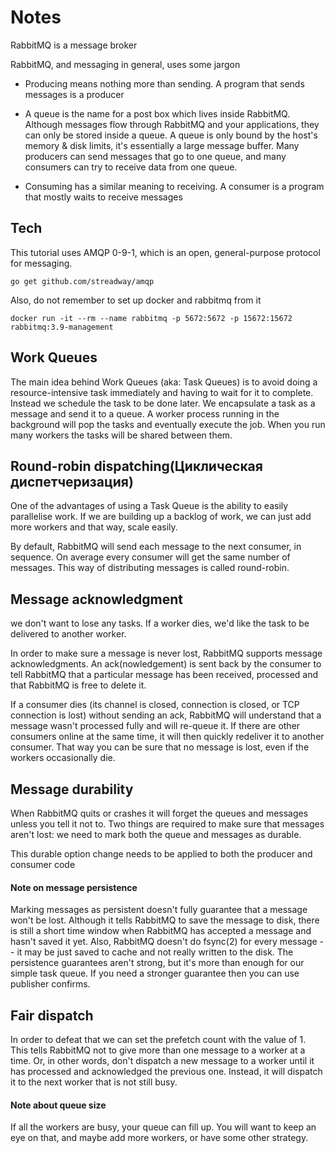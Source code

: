 # Notes
RabbitMQ is a message broker

RabbitMQ, and messaging in general, uses some jargon

- Producing means nothing more than sending. 
A program that sends messages is a producer 

- A queue is the name for a post box which lives inside RabbitMQ. 
Although messages flow through RabbitMQ and your applications, they can only be stored inside a queue. 
A queue is only bound by the host's memory & disk limits, it's essentially a large message buffer. 
Many producers can send messages that go to one queue, and many consumers can try to receive data from one queue. 

- Consuming has a similar meaning to receiving. A consumer is a program that mostly waits to receive messages

## Tech
This tutorial uses AMQP 0-9-1, which is an open, general-purpose protocol for messaging.
```
go get github.com/streadway/amqp
```
Also, do not remember to set up docker and rabbitmq from it
```
docker run -it --rm --name rabbitmq -p 5672:5672 -p 15672:15672 rabbitmq:3.9-management
```

## Work Queues
The main idea behind Work Queues (aka: Task Queues)
is to avoid doing a resource-intensive task 
immediately and having to wait for it to complete.
Instead we schedule the task to be done later. 
We encapsulate a task as a message and send it to a queue. A worker process running in the background will pop the tasks and eventually execute the job.
When you run many workers the tasks will be shared between them.

## Round-robin dispatching(Циклическая диспетчеризация)
One of the advantages of using a Task Queue is the ability to easily parallelise work. If we are building up a backlog of work,
we can just add more workers and that way, scale easily.

By default, RabbitMQ will send each message to the next consumer, in sequence. On average every consumer will get the same number of messages.
This way of distributing messages is called round-robin.

## Message acknowledgment

we don't want to lose any tasks.
If a worker dies, we'd like the task to be delivered to another worker.

In order to make sure a message is never lost, RabbitMQ supports message acknowledgments. An ack(nowledgement) is sent back by the consumer to tell RabbitMQ that a particular message has been received, 
processed and that RabbitMQ is free to delete it.

If a consumer dies (its channel is closed, connection is closed, or TCP connection is lost) without sending an ack,
RabbitMQ will understand that a message wasn't processed fully and will re-queue it. If there are other consumers online at the same time, 
it will then quickly redeliver it to another consumer. That way you can be sure that no message is lost, 
even if the workers occasionally die.

## Message durability

When RabbitMQ quits or crashes it will forget the queues and messages unless you tell it not to. Two things are required to make sure that messages aren't lost: 
we need to mark both the queue and messages as durable.

This durable option change needs to be applied to both the producer and consumer code

#### Note on message persistence

Marking messages as persistent doesn't fully guarantee that a message won't be lost. 
Although it tells RabbitMQ to save the message to disk, there is still a short time window when RabbitMQ has accepted 
a message and hasn't saved it yet. Also, RabbitMQ doesn't do fsync(2) for every message -- it may be just saved to cache and not really written to the disk. 
The persistence guarantees aren't strong, but it's more than enough for our simple task queue. If you need a stronger guarantee then you can use publisher confirms.

## Fair dispatch

In order to defeat that we can set the prefetch count with the value of 1. 
This tells RabbitMQ not to give more than one message to a worker at a time.
 Or, in other words, don't dispatch a new message to a worker until it has processed and acknowledged the previous one. 
 Instead, it will dispatch it to the next worker that is not still busy.
 
####  Note about queue size

If all the workers are busy, your queue can fill up. You will want to keep an eye on that, and maybe add more workers, or have some other strategy.